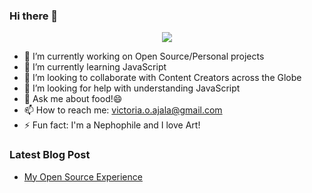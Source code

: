 ### Hi there 👋

<p align="center">
  <a href="https://github.com/DenverCoder1/readme-typing-svg"><img src="https://readme-typing-svg.herokuapp.com?font=Lora+Code&pause=1100&width=500&color=F1B39E&lines=I'm+a+Growing+Developer.;Connect+With+Me;"></a>
</p>

<!-- Animation Typing: END -->

<!--
**VictoriaAjala/VictoriaAjala** is a ✨ _special_ ✨ repository because its `README.md` (this file) appears on your GitHub profile.

Here are some ideas to get you started:
-->
- 🔭 I’m currently working on Open Source/Personal projects
- 🌱 I’m currently learning JavaScript
- 👯 I’m looking to collaborate with Content Creators across the Globe
- 🤔 I’m looking for help with understanding JavaScript
- 💬 Ask me about food!😄
- 📫 How to reach me: victoria.o.ajala@gmail.com
- ⚡ Fun fact: I'm a Nephophile and I love Art!

### Latest Blog Post

- [My Open Source Experience](https://vickytech.hashnode.dev/my-open-source-experience-from-outreachy-internship-applications)
